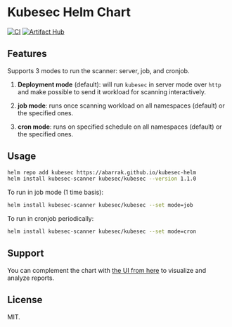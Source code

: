 # Kubesec Helm Chart

[![CI](https://github.com/abarrak/kubesec-helm/actions/workflows/lint.yaml/badge.svg)](https://github.com/abarrak/kubesec-helm/actions/workflows/lint.yaml/badge.svg)
[![Artifact Hub](https://img.shields.io/endpoint?url=https://artifacthub.io/badge/repository/kubesec)](https://artifacthub.io/packages/helm/kubesec/kubesec)

## Features

Supports 3 modes to run the scanner: server, job, and cronjob.

1. **Deployment mode** (default): will run `kubesec` in server mode over `http` and make possible to send it workload for scanning interactively.

2. **job mode**: runs once scanning workload on all namespaces (default) or the specified ones.

3. **cron mode**: runs on specified schedule on all namespaces (default) or the specified ones.

## Usage

```bash
helm repo add kubesec https://abarrak.github.io/kubesec-helm
helm install kubesec-scanner kubesec/kubesec --version 1.1.0
```

To run in job mode (1 time basis):

```bash
helm install kubesec-scanner kubesec/kubesec --set mode=job
```

To run in cronjob periodically:

```bash
helm install kubesec-scanner kubesec/kubesec --set mode=cron
```

## Support

You can complement the chart with [the UI from here](https://github.com/abarrak/kubesec-ui) to visualize and analyze reports.

## License

MIT.
